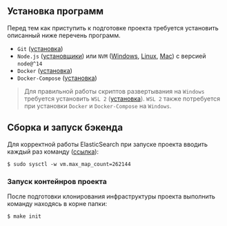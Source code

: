 ## Установка программ
Перед тем как приступить к подготовке проекта требуется установить описанный ниже перечень программ.
- `Git` ([установка](https://git-scm.com/book/ru/v2/%D0%92%D0%B2%D0%B5%D0%B4%D0%B5%D0%BD%D0%B8%D0%B5-%D0%A3%D1%81%D1%82%D0%B0%D0%BD%D0%BE%D0%B2%D0%BA%D0%B0-Git))
- `Node.js` ([установщики](https://nodejs.org/download/release/v14.19.0/)) или `NVM` ([Windows](https://github.com/coreybutler/nvm-windows), [Linux](https://github.com/nvm-sh/nvm), [Mac](https://github.com/nvm-sh/nvm)) с версией `node@^14`
- `Docker` ([установка](https://docs.docker.com/engine/install/))
- `Docker-Compose` ([установка](https://docs.docker.com/compose/install/))

> Для правильной работы скриптов развертывания на `Windows` требуется установить `WSL 2` ([установка](https://docs.microsoft.com/ru-ru/windows/wsl/install)). `WSL 2` также потребуется при установки `Docker` и `Docker-Compose` на `Windows`.

## Сборка и запуск бэкенда


Для корректной работы ElasticSearch при запуске проекта вводить каждый раз команду ([ссылка](https://www.elastic.co/guide/en/elasticsearch/reference/current/docker.html#_set_vm_max_map_count_to_at_least_262144)):
```shell
$ sudo sysctl -w vm.max_map_count=262144
```

### Запуск контейнров проекта
После подготовки клонирования инфраструктуры проекта выполнить команду находясь в корне папки:
```shell
$ make init
```